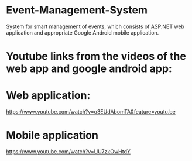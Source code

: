 # Event-Management-System
System for smart management of events, which consists of ASP.NET web application and appropriate Google Android mobile application.
# Youtube links from the videos of the web app and google android app:
# Web application:  
https://www.youtube.com/watch?v=o3EUdAbomTA&feature=youtu.be
# Mobile application
https://www.youtube.com/watch?v=UU7zkOwHtdY
